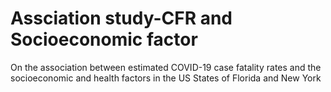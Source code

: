 # Assciation study-CFR and Socioeconomic factor
On the association between estimated COVID-19 case fatality rates and the socioeconomic and health factors in the US States of Florida and New York 
